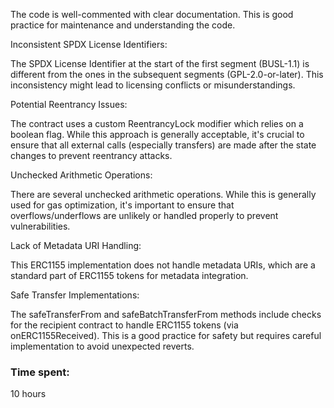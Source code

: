 The code is well-commented with clear documentation. This is good practice for maintenance and understanding the code.

Inconsistent SPDX License Identifiers:

The SPDX License Identifier at the start of the first segment (BUSL-1.1) is different from the ones in the subsequent segments (GPL-2.0-or-later). This inconsistency might lead to licensing conflicts or misunderstandings.

Potential Reentrancy Issues:

The contract uses a custom ReentrancyLock modifier which relies on a boolean flag. While this approach is generally acceptable, it's crucial to ensure that all external calls (especially transfers) are made after the state changes to prevent reentrancy attacks.

Unchecked Arithmetic Operations:

There are several unchecked arithmetic operations. While this is generally used for gas optimization, it's important to ensure that overflows/underflows are unlikely or handled properly to prevent vulnerabilities.


Lack of Metadata URI Handling:

This ERC1155 implementation does not handle metadata URIs, which are a standard part of ERC1155 tokens for metadata integration.

Safe Transfer Implementations:

The safeTransferFrom and safeBatchTransferFrom methods include checks for the recipient contract to handle ERC1155 tokens (via onERC1155Received). This is a good practice for safety but requires careful implementation to avoid unexpected reverts.




### Time spent:
10 hours